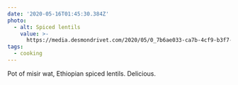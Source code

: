```yaml
---
date: '2020-05-16T01:45:30.384Z'
photo:
  - alt: Spiced lentils
    value: >-
      https://media.desmondrivet.com/2020/05/0_7b6ae033-ca7b-4cf9-b3f7-708492f24706.jpg
tags:
  - cooking
---
```


Pot of misir wat, Ethiopian spiced lentils. Delicious.
